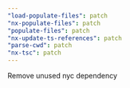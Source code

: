 ```yaml
---
"load-populate-files": patch
"nx-populate-files": patch
"populate-files": patch
"nx-update-ts-references": patch
"parse-cwd": patch
"nx-tsc": patch
---
```


Remove unused nyc dependency
